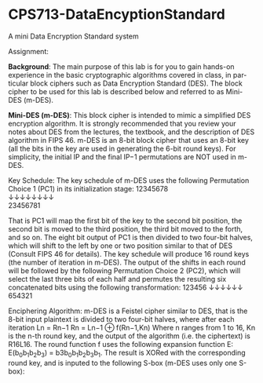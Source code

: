 CPS713-DataEncyptionStandard
============================

A mini Data Encryption Standard system

Assignment: 

<b>Background</b>: The main purpose of this lab is for you to gain hands-on experience in the basic cryptographic algorithms covered in class, in par- ticular block ciphers such as Data Encryption Standard (DES). The block cipher to be used for this lab is described below and referred to as Mini-DES (m-DES).

<b>Mini-DES (m-DES)</b>: This block cipher is intended to mimic a simplified DES encryption algorithm. It is strongly recommended that you review your notes about DES from the lectures, the textbook, and the description of DES algorithm in FIPS 46. m-DES is an 8-bit block cipher that uses an 8-bit key (all the bits in the key are used in generating the 6-bit round keys). For simplicity, the initial IP and the final IP−1 permutations are NOT used in m-DES.

Key Schedule: The key schedule of m-DES uses the following Permutation Choice 1 (PC1) in its initialization stage:
12345678<br>
↓↓↓↓↓↓↓↓<br>
23456781

That is PC1 will map the first bit of the key to the second bit position, the second bit is moved to the third position, the third bit moved to the forth, and so on.
The eight bit output of PC1 is then divided to two four-bit halves, which will shift to the left by one or two position similar to that of DES (Consult FIPS 46 for details). The key schedule will produce 16 round keys (the number of iteration in m-DES). The output of the shifts in each round will be followed by the following Permutation Choice 2 (PC2), which will select the last three bits of each half and permutes the resulting six concatenated bits using the following transformation:
123456
↓↓↓↓↓↓
654321

Enciphering Algorithm: m-DES is a Feistel cipher similar to DES, that is the 8-bit input plaintext is divided to two four-bit halves, where after each iteration
Ln = Rn−1
Rn = Ln−1 ⊕ f(Rn−1,Kn)
Where n ranges from 1 to 16, Kn is the n-th round key, and the output of the algorithm (i.e. the ciphertext) is R16L16.
The round function f uses the following expansion function E: E(b<sub>0</sub>b<sub>1</sub>b<sub>2</sub>b<sub>3</sub>) = b3</sub>b<sub>0</sub>b<sub>1</sub>b<sub>2</sub>b<sub>3</sub>b<sub>1</sub>.
The result is XORed with the corresponding round key, and is inputed to the following S-box (m-DES uses only one S-box):
